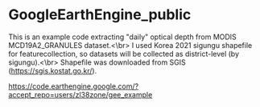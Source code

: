 # GoogleEarthEngine_public

This is an example code extracting "daily" optical depth from MODIS MCD19A2_GRANULES dataset.<\br>
I used Korea 2021 sigungu shapefile for featurecollection, so datasets will be collected as district-level (by sigungu).<\br>
Shapefile was downloaded from SGIS (https://sgis.kostat.go.kr/). <br>

https://code.earthengine.google.com/?accept_repo=users/zl38zone/gee_example

